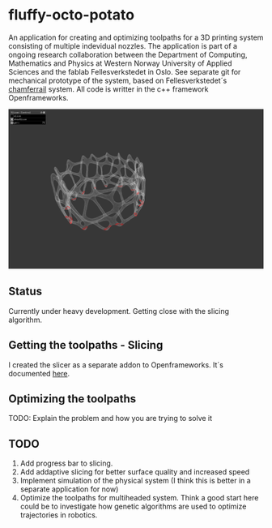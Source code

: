 # fluffy-octo-potato

An application for creating and optimizing toolpaths for a 3D printing system consisting of multiple indevidual nozzles. The application is part of a ongoing research collaboration between the Department of Computing, Mathematics and Physics at  Western Norway University of Applied Sciences and the fablab Fellesverkstedet in Oslo.  See separate git for mechanical prototype of the system, based on Fellesverkstedet´s [chamferrail](https://github.com/fellesverkstedet/fabricatable-machines) system.   All code is writter in the c++ framework Openframeworks. 

![Overview](img/currentOverview.png)

## Status
Currently under heavy development. Getting close with the slicing algorithm. 

## Getting the toolpaths - Slicing 

I created the slicer as a separate addon to Openframeworks. It´s documented [here](https://github.com/frikkfossdal/ofxSlicer). 

## Optimizing the toolpaths 

TODO: Explain the problem and how you are trying to solve it


## TODO

1. Add progress bar to slicing. 
2. Add addaptive slicing for better surface quality and increased speed
3. Implement simulation of the physical system (I think this is better in a separate application for now)
6. Optimize the toolpaths for multiheaded system. Think a good start here could be to investigate how genetic algorithms are used  to optimize trajectories in robotics.
